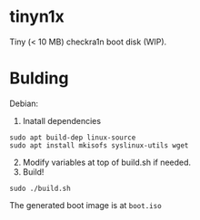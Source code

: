 # tinyn1x
Tiny (< 10 MB) checkra1n boot disk (WIP).

# Bulding
Debian:
1. Inatall dependencies

```
sudo apt build-dep linux-source
sudo apt install mkisofs syslinux-utils wget
```

2. Modify variables at top of build.sh if needed.
3. Build!

```
sudo ./build.sh
```

The generated boot image is at `boot.iso`

